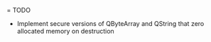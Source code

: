 = TODO

 * Implement secure versions of QByteArray and QString that zero allocated memory on destruction
